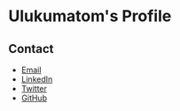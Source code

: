 # Ulukumatom's Profile

## Contact

- [Email](mailto:ahmet@ulkumatom.com)
- [LinkedIn](https://www.linkedin.com/in/ahmet-ulkumatom/)
- [Twitter](https://twitter.com/ahmet_ulkumatom)
- [GitHub](https://github.com/ulkumatom)